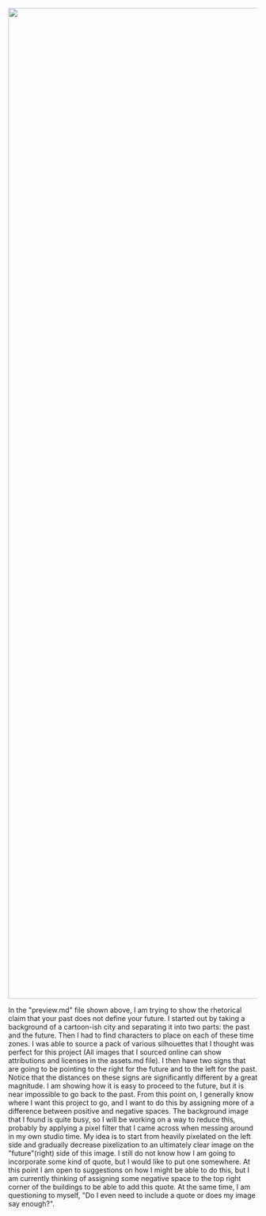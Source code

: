 <p align="center">
<img src="https://github.com/anatems1/visual-argument-2021spring/blob/master/preview.png" width="2000">
</p>
In the "preview.md" file shown above, I am trying to show the rhetorical claim that your past does not define your future. I started out by taking a background of a cartoon-ish city and separating it into two parts: the past and the future. Then I had to find characters to place on each of these time zones. I was able to source a pack of various silhouettes that I thought was perfect for this project (All images that I sourced online can show attributions and licenses in the assets.md file). I then have two signs that are going to be pointing to the right for the future and to the left for the past. Notice that the distances on these signs are significantly different by a great magnitude. I am showing how it is easy to proceed to the future, but it is near impossible to go back to the past. From this point on, I generally know where I want this project to go, and I want to do this by assigning more of a difference between positive and negative spaces. The background image that I found is quite busy, so I will be working on a way to reduce this, probably by applying a pixel filter that I came across when messing around in my own studio time. My idea is to start from heavily pixelated on the left side and gradually decrease pixelization to an ultimately clear image on the "future"(right) side of this image. I still do not know how I am going to incorporate some kind of quote, but I would like to put one somewhere. At this point I am open to suggestions on how I might be able to do this, but I am currently thinking of assigning some negative space to the top right corner of the buildings to be able to add this quote. At the same time, I am questioning to myself, "Do I even need to include a quote or does my image say enough?".
